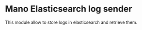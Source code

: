 # Mano Elasticsearch log sender

This module allow to store logs in elasticsearch and retrieve them.